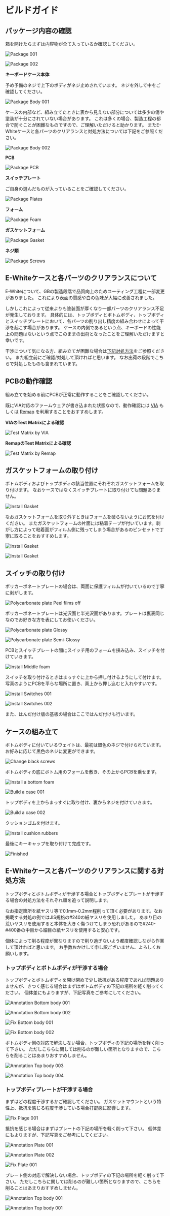 # ビルドガイド

## パッケージ内容の確認
箱を開けたらまずは内容物が全て入っているか確認してください。

![Package 001](images/package001.jpg)

![Package 002](images/package002.jpg)

__キーボードケース本体__

予め予備のネジで上下のボディがネジ止めされています。
ネジを外して中をご確認してください。

![Package Body 001](images/package-body001.jpg)

ケースの内部など、組み立てたときに表から見えない部分については多少の傷や塗装が十分にされていない場合があります。
これは多くの場合、製造工程の都合で防ぐことが困難なものですので、ご理解いただけると助かります。
またE-Whiteケースと各パーツのクリアランスと対処方法については下記をご参照ください。

![Package Body 002](images/package-body002.jpg)

__PCB__

![Package PCB](images/package-pcb.jpg)

__スイッチプレート__

ご自身の選んだものが入っていることをご確認してください。

![Package Plates](images/package-plates.jpg)

__フォーム__

![Package Foam](images/package-foam.jpg)

__ガスケットフォーム__

![Package Gasket](images/package-gasket.jpg)

__ネジ類__

![Package Screws](images/package-screws.jpg)

## E-Whiteケースと各パーツのクリアランスについて

E-Whiteについて、GBの製造段階で品質向上のためコーティング工程に一部変更がありました。
これにより表面の質感や白の色味が大幅に改善されました。

しかしこれによって従来よりも塗装面が厚くなり一部パーツのクリアランス不足が発生しております。
具体的には、トップボディとボトムボディ、トップボディとスイッチプレートにおいて、各パーツの削り出し精度の組み合わせによって干渉を起こす場合があります。
ケースの内側であるという点、キーボードの性能上の問題はないという点でこのままの出荷となったことをご理解いただけますと幸いです。

干渉について気になる方、組み立てが困難な場合は[下記対処方法](#E-Whiteケースと各パーツのクリアランスに関する対処方法)をご参照ください。
また組立前にご確認/対処して頂ければと思います。
なお出荷の段階でこちらで対処したものも含まれています。

## PCBの動作確認

組み立てを始める前にPCBが正常に動作することをご確認してください。

既にVIA対応のファームウェアが書き込まれた状態なので、動作確認には [VIA](https://caniusevia.com/) もしくは [Remap](https://remap-keys.app/) を利用することをおすすめします。

__VIAのTest Matrixによる確認__

![Test Matrix by VIA](images/test_matrix_via.png)

__RemapのTest Matrixによる確認__

![Test Matrix by Remap](images/test_matrix_remap.png)

## ガスケットフォームの取り付け

ボトムボディおよびトップボディの該当位置にそれぞれガスケットフォームを取り付けます。
なおケースではなくスイッチプレートに取り付けても問題ありません。

![Install Gasket](images/install-gasket001.jpg)

なおガスケットフォームを取り外すときはフォームを破らないようにお気を付けください。
またガスケットフォームの片面には粘着テープが付いています。剥がし方によって粘着面がフィルム側に残ってしまう場合があるのピンセットで丁寧に取ることをおすすめします。

![Install Gasket](images/install-gasket002.jpg)

![Install Gasket](images/install-gasket003.jpg)

## スイッチの取り付け

ポリカーボネートプレートの場合は、両面に保護フィルムが付いているので丁寧に剥がします。

![Polycarbonate plate Peel films off](images/polycarbonate-plate-peel-films-off.jpg)

ポリカーボネートプレートは光沢面と半光沢面があります。プレートは裏表同じなのでお好きな方を表にしてお使いください。

![Polycarbonate plate Glossy](images/polycarbonate-plate-glossy.jpg)

![Polycarbonate plate Semi-Glossy](images/polycarbonate-plate-semi-glossy.jpg)

PCBとスイッチプレートの間にスイッチ用のフォームを挟み込み、スイッチを付けていきます。

![Install Middle foam](images/install-middle-foam.jpg)

スイッチを取り付けるときはまっすぐに上から押し付けるようにして付けます。
写真のようにPCBを平らな場所に置き、真上から押し込むと入れやすいです。

![Install Switches 001](images/install-switches001.jpg)

![Install Switches 002](images/install-switches002.jpg)

また、はんだ付け版の基板の場合はここではんだ付けも行います。

## ケースの組み立て

ボトムボディに付いているウェイトは、最初は銀色のネジで付けられています。
お好みに応じて黒色のネジに変更ができます。

![Change black screws](images/change-black-screws.jpg)

ボトムボディの底にボトム用のフォームを敷き、その上からPCBを乗せます。

![Install a bottom foam](images/install-bottom-foam.jpg)

![Build a case 001](images/build-case001.jpg)

トップボディを上からまっすぐに取り付け、裏からネジを付けていきます。

![Build a case 002](images/build-case002.jpg)

クッションゴムを付けます。

![Install cushion rubbers](images/install-cushion-rubbers.jpg)

最後にキーキャップを取り付けて完成です。

![Finished](images/finished.jpg)

## E-Whiteケースと各パーツのクリアランスに関する対処方法

トップボディとボトムボディが干渉する場合とトップボディとプレートが干渉する場合の対処方法をそれぞれ順を追って説明します。

なお指定箇所を紙ヤスリ等で0.1mm-0.2mm程削って頂く必要があります。なお掲載する対処の例ではJIS規格の#240の紙ヤスリを使用しました。
あまり目の荒いヤスリを使用すると本体を大きく傷つけてしまう恐れがあるので#240-#400番の中目から細目の紙ヤスリを使用すると安心です。

個体によって削る程度が異なりますので削り過ぎないよう都度確認しながら作業して頂ければと思います。
お手数おかけして申し訳ございません、よろしくお願いします。

### トップボディとボトムボディが干渉する場合

トップボディとボトムボディを開け閉めで少し抵抗がある程度であれば問題ありませんが、きつく感じる場合はまずはボトムボディの下記の場所を軽く削ってください。
個体差にもよりますが、下記写真をご参考にしてください。

![Annotation Bottom body 001](images/annotation-bottom-body001.png)

![Annotation Bottom body 002](images/annotation-bottom-body002.png)

![Fix Bottom body 001](images/fix-bottom-body001.jpg)

![Fix Bottom body 002](images/fix-bottom-body002.jpg)

ボトムボディ側の対応で解決しない場合、トップボディの下記の場所を軽く削って下さい。
ただしこちらに関しては削るのが難しい箇所となりますので、こちらを削ることはあまりおすすめしません。

![Annotation Top body 003](images/annotation-top-body003.png)

![Annotation Top body 004](images/annotation-top-body004.png)


### トップボディプレートが干渉する場合

まずはどの程度干渉するかご確認してください。
ガスケットマウントという特性上、抵抗を感じる程度干渉している場合打鍵感に影響します。

![Fix Plage 001](images/fix-plate001.jpg)

抵抗を感じる場合はまずはプレートの下記の場所を軽く削って下さい。
個体差にもよりますが、下記写真をご参考にしてください。

![Annotation Plate 001](images/annotation-plate001.png)

![Annotation Plate 002](images/annotation-plate002.png)

![Fix Plate 001](images/fix-plate002.jpg)


プレート側の対応で解決しない場合、トップボディの下記の場所を軽く削って下さい。
ただしこちらに関しては削るのが難しい箇所となりますので、こちらを削ることはあまりおすすめしません。

![Annotation Top body 001](images/annotation-top-body001.png)

![Annotation Top body 001](images/annotation-top-body002.png)

